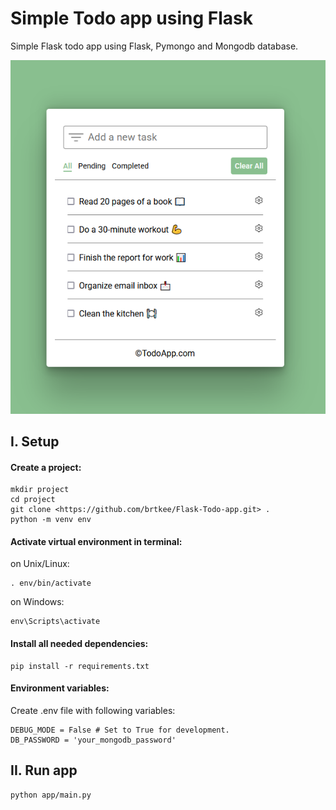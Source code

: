 # Simple Todo app using Flask

Simple Flask todo app using Flask, Pymongo and Mongodb database.

![alt text](./todoImagePreview.png)

## I. Setup
#### Create a project:

```
mkdir project
cd project
git clone <https://github.com/brtkee/Flask-Todo-app.git> .
python -m venv env
```

#### Activate virtual environment in terminal:
on Unix/Linux: 
```
. env/bin/activate
```
on Windows:
```
env\Scripts\activate
```

#### Install all needed dependencies:
```
pip install -r requirements.txt
```

#### Environment variables:
Create .env file with following variables:
```
DEBUG_MODE = False # Set to True for development.
DB_PASSWORD = 'your_mongodb_password'
```

## II. Run app
```
python app/main.py
```
